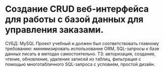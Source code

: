 # Создание CRUD веб-интерфейса для работы с базой данных для управления заказами. 
СУБД: MySQL
Проект учебный и должен был соответствовать главному требованию: минимизировать использование ORM, SQL-запросы к базе данных писать в методах самостоятельно.
ТЗ: авторизация, создание, чтение, обновление, удаление записей из таблиц, фильтрация с помощью многотабличного SQL-запроса с условием, простой дизайн. 

